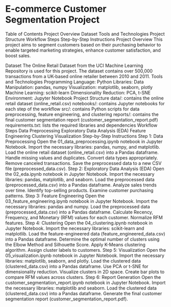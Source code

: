 E-commerce Customer Segmentation Project
=====================================

Table of Contents
Project Overview
Dataset
Tools and Technologies
Project Structure
Workflow Steps
Step-by-Step Instructions
Project Overview
This project aims to segment customers based on their purchasing behavior to enable targeted marketing strategies, enhance customer satisfaction, and boost sales.

Dataset
The Online Retail Dataset from the UCI Machine Learning Repository is used for this project.
The dataset contains over 500,000 transactions from a UK-based online retailer between 2010 and 2011.
Tools and Technologies
Programming Language: Python
Libraries:
Data Manipulation: pandas, numpy
Visualization: matplotlib, seaborn, plotly
Machine Learning: scikit-learn
Dimensionality Reduction: PCA, t-SNE
Environment: Jupyter Notebook
Project Structure
data/: contains the online retail dataset (online_retail.csv)
notebooks/: contains Jupyter notebooks for each step of the workflow
src/: contains Python scripts for data preprocessing, feature engineering, and clustering
reports/: contains the final customer segmentation report (customer_segmentation_report.pdf)
requirements.txt: lists the required libraries and dependencies
Workflow Steps
Data Preprocessing
Exploratory Data Analysis (EDA)
Feature Engineering
Clustering
Visualization
Step-by-Step Instructions
Step 1: Data Preprocessing
Open the 01_data_preprocessing.ipynb notebook in Jupyter Notebook.
Import the necessary libraries: pandas, numpy, and matplotlib.
Load the online retail dataset (online_retail.csv) into a Pandas dataframe.
Handle missing values and duplicates.
Convert data types appropriately.
Remove canceled transactions.
Save the preprocessed data to a new CSV file (preprocessed_data.csv).
Step 2: Exploratory Data Analysis (EDA)
Open the 02_eda.ipynb notebook in Jupyter Notebook.
Import the necessary libraries: pandas, matplotlib, and seaborn.
Load the preprocessed data (preprocessed_data.csv) into a Pandas dataframe.
Analyze sales trends over time.
Identify top-selling products.
Examine customer purchasing patterns.
Step 3: Feature Engineering
Open the 03_feature_engineering.ipynb notebook in Jupyter Notebook.
Import the necessary libraries: pandas and numpy.
Load the preprocessed data (preprocessed_data.csv) into a Pandas dataframe.
Calculate Recency, Frequency, and Monetary (RFM) values for each customer.
Normalize RFM features.
Step 4: Clustering
Open the 04_clustering.ipynb notebook in Jupyter Notebook.
Import the necessary libraries: scikit-learn and matplotlib.
Load the feature-engineered data (feature_engineered_data.csv) into a Pandas dataframe.
Determine the optimal number of clusters using the Elbow Method and Silhouette Score.
Apply K-Means clustering algorithm.
Assign cluster labels to customers.
Step 5: Visualization
Open the 05_visualization.ipynb notebook in Jupyter Notebook.
Import the necessary libraries: matplotlib, seaborn, and plotly.
Load the clustered data (clustered_data.csv) into a Pandas dataframe.
Use PCA or t-SNE for dimensionality reduction.
Visualize clusters in 2D space.
Create bar plots to compare RFM values across clusters.
Step 6: Report Generation
Open the customer_segmentation_report.ipynb notebook in Jupyter Notebook.
Import the necessary libraries: matplotlib and seaborn.
Load the clustered data (clustered_data.csv) into a Pandas dataframe.
Generate the final customer segmentation report (customer_segmentation_report.pdf).
